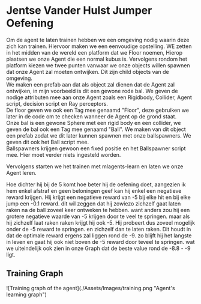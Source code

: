 <h1>Jentse Vander Hulst Jumper Oefening</h1>

<P>
Om de agent te laten trainen hebben we een omgeving nodig waarin deze zich kan trainen.
Hiervoor maken we een eenvoudige opstelling.
WE zetten in het midden van de wereld een platform dat we Floor noemen, Hierop plaatsen we onze Agent die een normal kubus is.
Vervolgens rondom het platform kiezen we twee punten vanwaar we onze objects willen spawnen dat onze Agent zal moeten ontwijken.
Dit zijn child objects van de omgeving.
<br>
We maken een prefab aan dat als object zal dienen dat de Agent zal ontwijken, in mijn voorbeeld is dit een gewone rode bal.
We geven de nodige attributen mee aan onze Agent zoals een Rigidbody, Collider, Agent script, decision script en Ray perceptors.
<br>
De floor geven we ook een Tag mee genaamd "Floor", deze gebruiken we later in de code om te checken wanneer de Agent op de grond staat.
<br>
Onze bal is een gewone Sphere met een rigid body en een collider, we geven de bal ook een Tag mee genaamd "Ball".
We maken van dit object een prefab zodat we dit later kunnen spawnen met onze ballspawners. We geven dit ook het Ball script mee.
<br>
Ballspawners krijgen gewoon een fixed positie en het Ballspawner script mee. Hier moet verder niets ingesteld worden.
</p>

Vervolgens starten we het trainen met mlagents-learn en laten we onze Agent leren. 
<br>
<p>
Hoe dichter hij bij de 5 komt hoe beter hij de oefening doet, aangezien ik hem enkel afstraf en geen beloningen geef kan hij enkel een negatieve reward krijgen.
Hij krijgt een negatieve reward van -5 bij elke hit en bij elke jump een -0.1 reward. dit wil zeggen dat hij zowiezo zichzelf gaat laten raken na de ball zoveel keer ontweken te hebben. want anders zou hij een grotere negatieve waarde van -5 krijgen door te veel te springen. maar als hij zichzelf laat raken raken krijgt hij ook -5.
Hij probeert dus zoveel mogelijk onder de -5 reward te springen. en zichzelf dan te laten raken. Dit houdt in dat de optimale reward ergens zal liggen rond de -9.
zo blijft hij het langste in leven en gaat hij ook niet boven de -5 reward door teveel te springen. wat we uiteindelijk ook zien in onze Graph dat de beste value rond de -8.8 - -9 ligt.
<p>
<h2> Training Graph </h2>
![Training graph of the agent](./Assets/Images/training.png "Agent's learning graph")